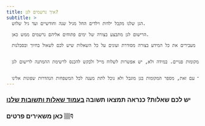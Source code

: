 ```yaml
---
title: איך נרשמים לגן?
subtitle: >
  הגן שלנו מקבל ילדות וילדים החל מגיל שנה וחודשיים ועד גיל שלוש. 

  הרישום לגן מתבצע בצורה של ימים פתוחים אליהם נרשמים ממש כאן. 

  שלחו לנו את הפרטים שלכם המתינו לאישור במייל שהפרטים התקבלו (זה מייל אוטומטי, אל תבהלו- זה מגיע אלינו ישירות). בסביבות חודש ינואר אנחנו מתחילים להזמין לימים הפתוחים לפי סדר ההמתנה של הפונים ופרמטרים משתנים נוספים כמו גיל ומגדר. בימים אלה אנחנו עורכים סיורים בגן, מעבירים את כל המידע בצורה מסודרת ועונים על כל השאלות שיש לכם לשאול בחיוך ובסבלנות. 


  לגבי רישום במהלך השנה (למי שרוצים להרשם אחרי חודש ספטמבר), אפשר להתקשר ולבדוק מולנו אם יש מקומות פנויים. במידה ולא, יש אפשרות לשלוח מייל ולבקש להכנס לרשימת ההמתנה לרישום לגן.


  אנחנו מבינים כי כל ילד וילדה הם עולם ומלואו ומנסים לתת מענה ראוי ואיכותי לכם המשפחות, יחד עם זאת, מספר המקומות בגן מוגבל ולא נוכל לתת מענה לכל המשפחות הנהדרות שפונות אלינו.
---
```


### יש לכם שאלות? כנראה תמצאו תשובה [בעמוד שאלות ותשובות שלנו](/faq)

### כאן משאירים פרטים 👇🏼
